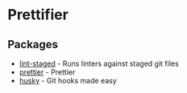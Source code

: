 # Prettifier


## Packages

- [lint-staged](https://github.com/okonet/lint-staged) - Runs linters against staged git files
- [prettier](https://github.com/prettier/prettier) - Prettier
- [husky](https://github.com/typicode/husky) - Git hooks made easy
